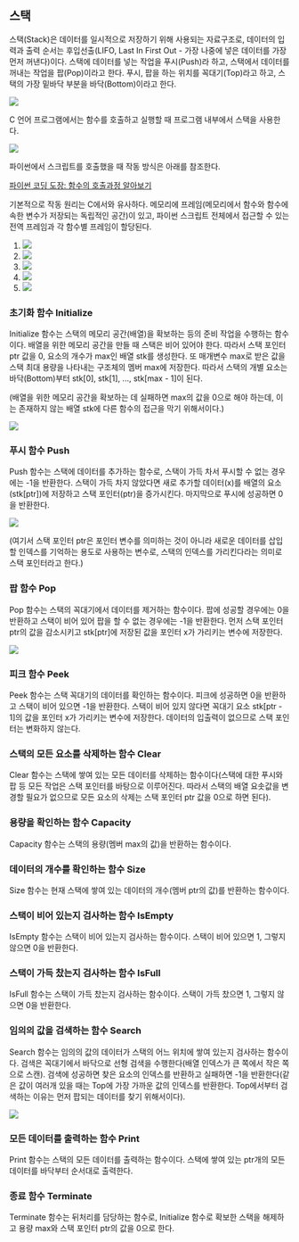 ## 스택

스택(Stack)은 데이터를 일시적으로 저장하기 위해 사용되는 자료구조로, 데이터의 입력과 출력 순서는 후입선출(LIFO, Last In First Out - 가장 나중에 넣은 데이터를 가장 먼저 꺼낸다)이다. 스택에 데이터를 넣는 작업을 푸시(Push)라 하고, 스택에서 데이터를 꺼내는 작업을 팝(Pop)이라고 한다.  푸시, 팝을 하는 위치를 꼭대기(Top)라고 하고, 스택의 가장 밑바닥 부분을 바닥(Bottom)이라고 한다. 

![](./Figure/스택AND큐1.JPG)

C 언어 프로그램에서는 함수를 호출하고 실행할 때 프로그램 내부에서 스택을 사용한다.

![](./Figure/스택AND큐2.JPG)



파이썬에서 스크립트를 호출했을 때 작동 방식은 아래를 참조한다.

[파이썬 코딩 도장: 함수의 호출과정 알아보기](https://dojang.io/mod/page/view.php?id=2341)

기본적으로 작동 원리는 C에서와 유사하다. 메모리에 프레임(메모리에서 함수와 함수에 속한 변수가 저장되는 독립적인 공간)이 있고, 파이썬 스크립트 전체에서 접근할 수 있는 전역 프레임과 각 함수별 프레임이 할당된다. 

1. ![](./Figure/스택AND큐6.JPG)
2. ![](./Figure/스택AND큐4.JPG)
3. ![](./Figure/스택AND큐5.JPG)
4. ![](./Figure/스택AND큐7.JPG)
5. ![](./Figure/스택AND큐8.JPG)



### 초기화 함수 Initialize

Initialize 함수는 스택의 메모리 공간(배열)을 확보하는 등의 준비 작업을 수행하는 함수이다. 배열을 위한 메모리 공간을 만들 때 스택은 비어 있어야 한다. 따라서 스택 포인터 ptr 값을 0, 요소의 개수가 max인 배열 stk를 생성한다. 또 매개변수 max로 받은 값을 스택 최대 용량을 나타내는 구조체의 멤버 max에 저장한다. 따라서 스택의 개별 요소는 바닥(Bottom)부터 stk[0], stk[1], ..., stk[max - 1]이 된다. 

(배열을 위한 메모리 공간을 확보하는 데 실패하면 max의 값을 0으로 해야 하는데, 이는 존재하지 않는 배열 stk에 다른 함수의 접근을 막기 위해서이다.)

![](./Figure/스택AND큐3.JPG)



### 푸시 함수 Push

Push 함수는 스택에 데이터를 추가하는 함수로, 스택이 가득 차서 푸시할 수 없는 경우에는 -1을 반환한다. 스택이 가득 차지 않았다면 새로 추가할 데이터(x)를 배열의 요소(stk[ptr])에 저장하고 스택 포인터(ptr)을 증가시킨다. 마지막으로 푸시에 성공하면 0을 반환한다. 

![](./Figure/스택AND큐9.JPG)

(여기서 스택 포인터 ptr은 포인터 변수를 의미하는 것이 아니라 새로운 데이터를 삽입할 인덱스를 기억하는 용도로 사용하는 변수로, 스택의 인덱스를 가리킨다라는 의미로 스택 포인터라고 한다.)



### 팝 함수 Pop

Pop 함수는 스택의 꼭대기에서 데이터를 제거하는 함수이다. 팝에 성공할 경우에는 0을 반환하고 스택이 비어 있어 팝을 할 수 없는 경우에는 -1을 반환한다. 먼저 스택 포인터 ptr의 값을 감소시키고 stk[ptr]에 저장된 값을 포인터 x가 가리키는 변수에 저장한다. 

![](./Figure/스택AND큐10.JPG)



### 피크 함수 Peek

Peek 함수는 스택 꼭대기의 데이터를 확인하는 함수이다. 피크에 성공하면 0을 반환하고 스택이 비어 있으면 -1을 반환한다. 스택이 비어 있지 않다면 꼭대기 요소 stk[ptr - 1]의 값을 포인터 x가 가리키는 변수에 저장한다. 데이터의 입출력이 없으므로 스택 포인터는 변화하지 않는다.



### 스택의 모든 요소를 삭제하는 함수 Clear

Clear 함수는 스택에 쌓여 있는 모든 데이터를 삭제하는 함수이다(스택에 대한 푸시와 팝 등 모든 작업은 스택 포인터를 바탕으로 이루어진다. 따라서 스택의 배열 요솟값을 변경할 필요가 없으므로 모든 요소의 삭제는 스택 포인터 ptr 값을 0으로 하면 된다).



### 용량을 확인하는 함수 Capacity

Capacity 함수는 스택의 용량(멤버 max의 값)을 반환하는 함수이다. 



### 데이터의 개수를 확인하는 함수 Size

Size 함수는 현재 스택에 쌓여 있는 데이터의 개수(멤버 ptr의 값)를 반환하는 함수이다.



### 스택이 비어 있는지 검사하는 함수 IsEmpty

IsEmpty 함수는 스택이 비어 있는지 검사하는 함수이다. 스택이 비어 있으면 1, 그렇지 않으면 0을 반환한다.



### 스택이 가득 찼는지 검사하는 함수 IsFull

IsFull 함수는 스택이 가득 찼는지 검사하는 함수이다. 스택이 가득 찼으면 1, 그렇지 않으면 0을 반환한다.



### 임의의 값을 검색하는 함수 Search

Search 함수는 임의의 값의 데이터가 스택의 어느 위치에 쌓여 있는지 검사하는 함수이다. 검색은 꼭대기에서 바닥으로 선형 검색을 수행한다(배열 인덱스가 큰 쪽에서 작은 쪽으로 스캔). 검색에 성공하면 찾은 요소의 인덱스를 반환하고 실패하면 -1을 반환한다(같은 값이 여러개 있을 때는 Top에 가장 가까운 값의 인덱스를 반환한다. Top에서부터 검색하는 이유는 먼저 팝되는 데이터를 찾기 위해서이다).

![](./Figure/스택AND큐11.JPG)



### 모든 데이터를 출력하는 함수 Print

Print 함수는 스택의 모든 데이터를 출력하는 함수이다. 스택에 쌓여 있는 ptr개의 모든 데이터를 바닥부터 순서대로 출력한다. 



### 종료 함수 Terminate

Terminate 함수는 뒤처리를 담당하는 함수로, Initialize 함수로 확보한 스택을 해제하고 용량 max와 스택 포인터 ptr의 값을 0으로 한다.